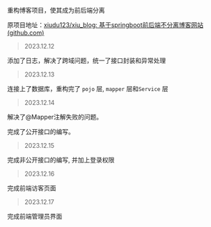 重构博客项目，使其成为前后端分离

原项目地址：[xiudu123/xiu_blog: 基于springboot前后端不分离博客网站 (github.com)](https://github.com/xiudu123/xiu_blog) 



> 2023.12.12

添加了日志，解决了跨域问题，统一了接口封装和异常处理

> 2023.12.13

连接上了数据库，重构完了 `pojo` 层, `mapper` 层和`Service` 层

> 2023.12.14

解决了@Mapper注解失败的问题。

完成了公开接口的编写。

> 2023.12.15

完成非公开接口的编写, 并加上登录权限

> 2023.12.16

完成前端访客页面

> 2023.12.17

完成前端管理员界面